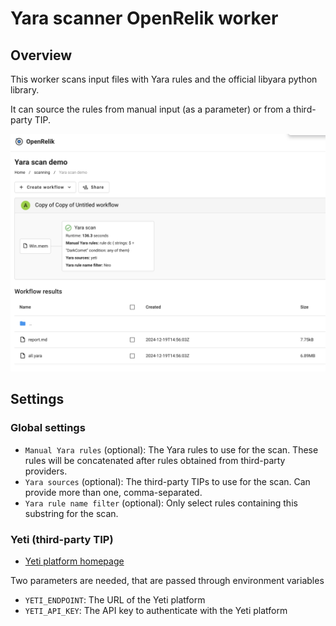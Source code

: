 # Yara scanner OpenRelik worker

## Overview

This worker scans input files with Yara rules and the official libyara python
library.

It can source the rules from manual input (as a parameter) or from a third-party
TIP.

![Screenshot of the results page of the Yara Scan worker](demo.png)

## Settings

### Global settings

- `Manual Yara rules` (optional): The Yara rules to use for the scan. These
  rules will be concatenated after rules obtained from third-party providers.
- `Yara sources` (optional): The third-party TIPs to use for the scan. Can
  provide more than one, comma-separated.
- `Yara rule name filter` (optional): Only select rules containing this
  substring for the scan.

### Yeti (third-party TIP)

- [Yeti platform homepage](https://yeti-platform.io)

Two parameters are needed, that are passed through environment variables

- `YETI_ENDPOINT`: The URL of the Yeti platform
- `YETI_API_KEY`: The API key to authenticate with the Yeti platform
